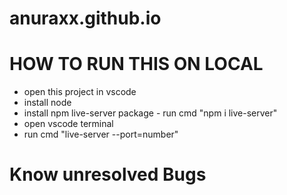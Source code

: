 # anuraxx.github.io

# HOW TO RUN THIS ON LOCAL 

- open this project in vscode 
- install node 
- install npm live-server package - run cmd "npm i live-server"
- open vscode terminal 
- run cmd "live-server --port=number"

# Know unresolved Bugs
